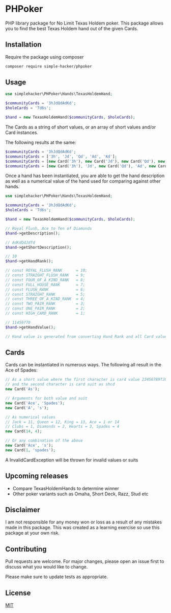 # PHPoker
PHP library package for No Limit Texas Holdem poker.  This package allows you to find the best Texas Holdem hand out of the given Cards.

## Installation
Require the package using composer

```bash
composer require simple-hacker/phpoker
```

## Usage

```php
use simplehacker\PHPoker\Hands\TexasHoldemHand;

$communityCards = '3hJdQdAdKd';
$holeCards = 'Td6s';

$hand = new TexasHoldemHand($communityCards, $holeCards);
```

The Cards as a string of short values, or an array of short values and/or Card instances.

The following results at the same:

```php
$communityCards = '3hJdQdAdKd';
$communityCards = ['3h', 'Jd', 'Qd', 'Ad', 'Kd'];
$communityCards = [new Card('3h'), new Card('Jd'), new Card('Qd'), new Card('Ad'), new Card('Kd')];
$communityCards = [new Card('3h'), 'Jd', new Card('Qd'), 'Ad', new Card('Kd')];  // A mix of both
```

Once a hand has been instantiated, you are able to get the hand description as well as a numerical value of the hand used for comparing against other hands.

```php
use simplehacker\PHPoker\Hands\TexasHoldemHand;

$communityCards = '3hJdQdAdKd';
$holeCards = 'Td6s';

$hand = new TexasHoldemHand($communityCards, $holeCards);

// Royal Flush, Ace to Ten of Diamonds
$hand->getDescription();

// AdKdQdJdTd
$hand->getShortDescription();

// 10
$hand->getHandRank();

// const ROYAL_FLUSH_RANK      = 10;
// const STRAIGHT_FLUSH_RANK   = 9;
// const FOUR_OF_A_KIND_RANK   = 8;
// const FULL_HOUSE_RANK       = 7;
// const FLUSH_RANK            = 6;
// const STRAIGHT_RANK         = 5;
// const THREE_OF_A_KIND_RANK  = 4;
// const TWO_PAIR_RANK         = 3;
// const ONE_PAIR_RANK         = 2;
// const HIGH_CARD_RANK        = 1;

// 11459770
$hand->getHandValue();

// Hand value is generated from converting Hand Rank and all Card values to a binary string, and converting back to base 10.  This ensures the best hand will always be the highest number
```


## Cards
Cards can be instantiated in numerous ways.  The following all result in the Ace of Spades:

```php
// As a short value where the first character is card value 23456789TJQKA,
// and the second character is card suit as shcd
new Card('As');

// Arguments for both value and suit
new Card('Ace', 'Spades');
new Card('A', 's');

// As numerical values
// Jack = 11, Queen = 12, King = 13, Ace = 1 or 14
// Clubs = 1, Diamonds = 2, Hearts = 3, Spades = 4
new Card(14, 4);

// Or any combination of the above
new Card('Ace', 's');
new Card(1, 'spades');
```
A InvalidCardException will be thrown for invalid values or suits

## Upcoming releases
- Compare TexasHoldemHands to determine winner
- Other poker variants such as Omaha, Short Deck, Razz, Stud etc

## Disclaimer
I am not responsible for any money won or loss as a result of any mistakes made in this package.  This was created as a learning exercise so use this package at your own risk.  

## Contributing
Pull requests are welcome. For major changes, please open an issue first to discuss what you would like to change.

Please make sure to update tests as appropriate.

## License
[MIT](./LICENSE.md)